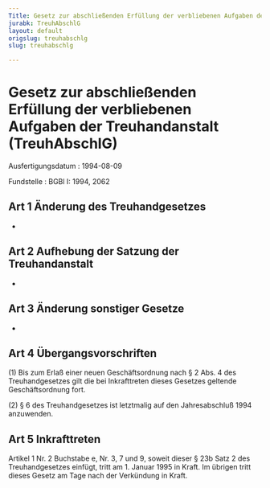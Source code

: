 ```yaml
---
Title: Gesetz zur abschließenden Erfüllung der verbliebenen Aufgaben der Treuhandanstalt
jurabk: TreuhAbschlG
layout: default
origslug: treuhabschlg
slug: treuhabschlg

---
```


# Gesetz zur abschließenden Erfüllung der verbliebenen Aufgaben der Treuhandanstalt (TreuhAbschlG)

Ausfertigungsdatum
:   1994-08-09

Fundstelle
:   BGBl I: 1994, 2062



## Art 1 Änderung des Treuhandgesetzes

-


## Art 2 Aufhebung der Satzung der Treuhandanstalt

-


## Art 3 Änderung sonstiger Gesetze

-


## Art 4 Übergangsvorschriften

(1) Bis zum Erlaß einer neuen Geschäftsordnung nach § 2 Abs. 4 des Treuhandgesetzes gilt die bei Inkrafttreten dieses Gesetzes geltende Geschäftsordnung fort.

(2) § 6 des Treuhandgesetzes ist letztmalig auf den Jahresabschluß 1994 anzuwenden.


## Art 5 Inkrafttreten

Artikel 1 Nr. 2 Buchstabe e, Nr. 3, 7 und 9, soweit dieser § 23b Satz 2 des Treuhandgesetzes einfügt, tritt am 1. Januar 1995 in Kraft. Im übrigen tritt dieses Gesetz am Tage nach der Verkündung in Kraft.

